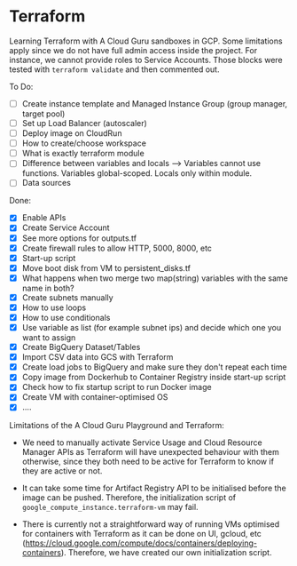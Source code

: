 # Terraform
Learning Terraform with A Cloud Guru sandboxes in GCP. Some limitations apply since we do not have full admin access inside the project.
For instance, we cannot provide roles to Service Accounts. Those blocks were tested with `terraform validate` and then commented out.


To Do:
- [ ] Create instance template and Managed Instance Group (group manager, target pool)
- [ ] Set up Load Balancer (autoscaler)
- [ ] Deploy image on CloudRun
- [ ] How to create/choose workspace
- [ ] What is exactly terraform module
- [ ] Difference between variables and locals --> Variables cannot use functions. Variables global-scoped. Locals only within module.
- [ ] Data sources

Done:

- [X] Enable APIs
- [X] Create Service Account
- [X] See more options for outputs.tf
- [X] Create firewall rules to allow HTTP, 5000, 8000, etc
- [X] Start-up script
- [X] Move boot disk from VM to persistent_disks.tf
- [X] What happens when two merge two map(string) variables with the same name in both?
- [X] Create subnets manually
- [X] How to use loops
- [X] How to use conditionals
- [X] Use variable as list (for example subnet ips) and decide which one you want to assign
- [X] Create BigQuery Dataset/Tables
- [X] Import CSV data into GCS with Terraform
- [X] Create load jobs to BigQuery and make sure they don't repeat each time
- [X] Copy image from Dockerhub to Container Registry inside start-up script
- [X] Check how to fix startup script to run Docker image
- [X] Create VM with container-optimised OS
- [X] ....

Limitations of the A Cloud Guru Playground and Terraform:

- We need to manually activate Service Usage and Cloud Resource Manager APIs as Terraform will have unexpected behaviour with them otherwise,
since they both need to be active for Terraform to know if they are active or not.

- It can take some time for Artifact Registry API to be initialised before the image can be pushed. Therefore, the initialization script of `google_compute_instance.terraform-vm` may fail.

- There is currently not a straightforward way of running VMs optimised for containers with Terraform as it can be done on UI, gcloud, etc (https://cloud.google.com/compute/docs/containers/deploying-containers). Therefore, we have created our own initialization script.